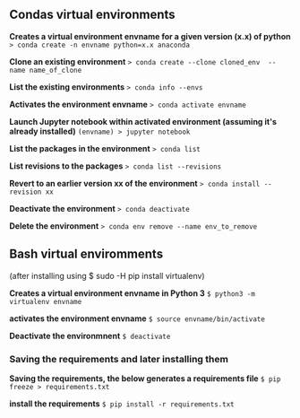 ## Condas virtual environments

**Creates a virtual environment envname for a given version (x.x) of python**
`> conda create -n envname python=x.x anaconda`

**Clone an existing environment**
`> conda create --clone cloned_env  --name name_of_clone`

**List the existing environments**
`> conda info --envs`

**Activates the environment envname**
`> conda activate envname`

**Launch Jupyter notebook within activated environment (assuming it's already installed)**
`(envname) > jupyter notebook`

**List the packages in the environment**
`> conda list`

**List revisions to the packages**
`> conda list --revisions`

**Revert to an earlier version xx of the environment**
`> conda install --revision xx`

**Deactivate the environment**
`> conda deactivate`

**Delete the environment**
`> conda env remove --name env_to_remove` 


## Bash virtual enviromments
(after installing using $ sudo -H pip install virtualenv)

**Creates a virtual environment envname in Python 3**
`$ python3 -m  virtualenv envname`

**activates the environment envname**
`$ source envname/bin/activate`

**Deactivate the environmnent**
`$ deactivate`

### Saving the requirements and later installing them

**Saving the requirements, the below generates a requirements file**
`$ pip freeze > requirements.txt` 

**install the requirements**
`$ pip install -r requirements.txt`



